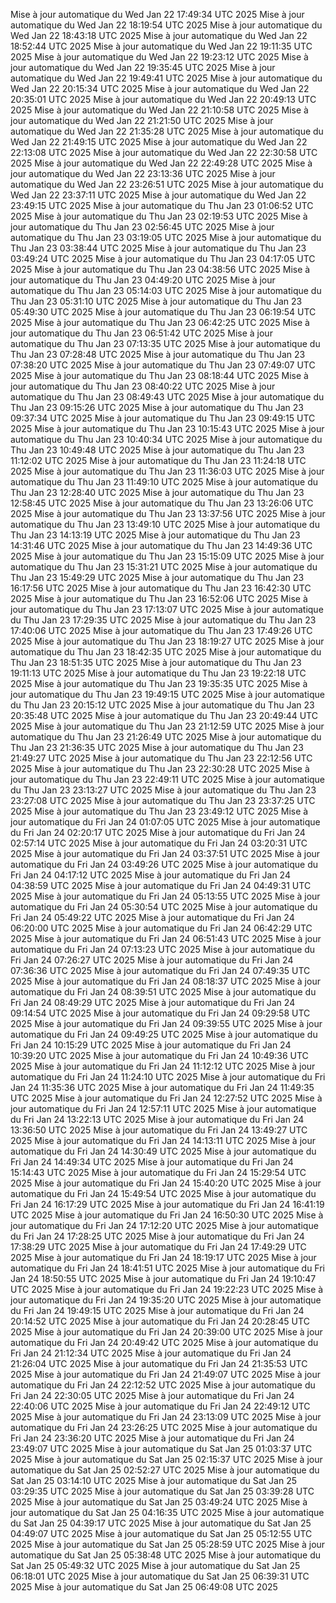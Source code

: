 Mise à jour automatique du Wed Jan 22 17:49:34 UTC 2025
Mise à jour automatique du Wed Jan 22 18:19:54 UTC 2025
Mise à jour automatique du Wed Jan 22 18:43:18 UTC 2025
Mise à jour automatique du Wed Jan 22 18:52:44 UTC 2025
Mise à jour automatique du Wed Jan 22 19:11:35 UTC 2025
Mise à jour automatique du Wed Jan 22 19:23:12 UTC 2025
Mise à jour automatique du Wed Jan 22 19:35:45 UTC 2025
Mise à jour automatique du Wed Jan 22 19:49:41 UTC 2025
Mise à jour automatique du Wed Jan 22 20:15:34 UTC 2025
Mise à jour automatique du Wed Jan 22 20:35:01 UTC 2025
Mise à jour automatique du Wed Jan 22 20:49:13 UTC 2025
Mise à jour automatique du Wed Jan 22 21:10:58 UTC 2025
Mise à jour automatique du Wed Jan 22 21:21:50 UTC 2025
Mise à jour automatique du Wed Jan 22 21:35:28 UTC 2025
Mise à jour automatique du Wed Jan 22 21:49:15 UTC 2025
Mise à jour automatique du Wed Jan 22 22:13:08 UTC 2025
Mise à jour automatique du Wed Jan 22 22:30:58 UTC 2025
Mise à jour automatique du Wed Jan 22 22:49:28 UTC 2025
Mise à jour automatique du Wed Jan 22 23:13:36 UTC 2025
Mise à jour automatique du Wed Jan 22 23:26:51 UTC 2025
Mise à jour automatique du Wed Jan 22 23:37:11 UTC 2025
Mise à jour automatique du Wed Jan 22 23:49:15 UTC 2025
Mise à jour automatique du Thu Jan 23 01:06:52 UTC 2025
Mise à jour automatique du Thu Jan 23 02:19:53 UTC 2025
Mise à jour automatique du Thu Jan 23 02:56:45 UTC 2025
Mise à jour automatique du Thu Jan 23 03:19:05 UTC 2025
Mise à jour automatique du Thu Jan 23 03:38:44 UTC 2025
Mise à jour automatique du Thu Jan 23 03:49:24 UTC 2025
Mise à jour automatique du Thu Jan 23 04:17:05 UTC 2025
Mise à jour automatique du Thu Jan 23 04:38:56 UTC 2025
Mise à jour automatique du Thu Jan 23 04:49:20 UTC 2025
Mise à jour automatique du Thu Jan 23 05:14:03 UTC 2025
Mise à jour automatique du Thu Jan 23 05:31:10 UTC 2025
Mise à jour automatique du Thu Jan 23 05:49:30 UTC 2025
Mise à jour automatique du Thu Jan 23 06:19:54 UTC 2025
Mise à jour automatique du Thu Jan 23 06:42:25 UTC 2025
Mise à jour automatique du Thu Jan 23 06:51:42 UTC 2025
Mise à jour automatique du Thu Jan 23 07:13:35 UTC 2025
Mise à jour automatique du Thu Jan 23 07:28:48 UTC 2025
Mise à jour automatique du Thu Jan 23 07:38:20 UTC 2025
Mise à jour automatique du Thu Jan 23 07:49:07 UTC 2025
Mise à jour automatique du Thu Jan 23 08:18:44 UTC 2025
Mise à jour automatique du Thu Jan 23 08:40:22 UTC 2025
Mise à jour automatique du Thu Jan 23 08:49:43 UTC 2025
Mise à jour automatique du Thu Jan 23 09:15:26 UTC 2025
Mise à jour automatique du Thu Jan 23 09:37:34 UTC 2025
Mise à jour automatique du Thu Jan 23 09:49:15 UTC 2025
Mise à jour automatique du Thu Jan 23 10:15:43 UTC 2025
Mise à jour automatique du Thu Jan 23 10:40:34 UTC 2025
Mise à jour automatique du Thu Jan 23 10:49:48 UTC 2025
Mise à jour automatique du Thu Jan 23 11:12:02 UTC 2025
Mise à jour automatique du Thu Jan 23 11:24:18 UTC 2025
Mise à jour automatique du Thu Jan 23 11:36:03 UTC 2025
Mise à jour automatique du Thu Jan 23 11:49:10 UTC 2025
Mise à jour automatique du Thu Jan 23 12:28:40 UTC 2025
Mise à jour automatique du Thu Jan 23 12:58:45 UTC 2025
Mise à jour automatique du Thu Jan 23 13:26:06 UTC 2025
Mise à jour automatique du Thu Jan 23 13:37:56 UTC 2025
Mise à jour automatique du Thu Jan 23 13:49:10 UTC 2025
Mise à jour automatique du Thu Jan 23 14:13:19 UTC 2025
Mise à jour automatique du Thu Jan 23 14:31:46 UTC 2025
Mise à jour automatique du Thu Jan 23 14:49:36 UTC 2025
Mise à jour automatique du Thu Jan 23 15:15:09 UTC 2025
Mise à jour automatique du Thu Jan 23 15:31:21 UTC 2025
Mise à jour automatique du Thu Jan 23 15:49:29 UTC 2025
Mise à jour automatique du Thu Jan 23 16:17:56 UTC 2025
Mise à jour automatique du Thu Jan 23 16:42:30 UTC 2025
Mise à jour automatique du Thu Jan 23 16:52:06 UTC 2025
Mise à jour automatique du Thu Jan 23 17:13:07 UTC 2025
Mise à jour automatique du Thu Jan 23 17:29:35 UTC 2025
Mise à jour automatique du Thu Jan 23 17:40:06 UTC 2025
Mise à jour automatique du Thu Jan 23 17:49:26 UTC 2025
Mise à jour automatique du Thu Jan 23 18:19:27 UTC 2025
Mise à jour automatique du Thu Jan 23 18:42:35 UTC 2025
Mise à jour automatique du Thu Jan 23 18:51:35 UTC 2025
Mise à jour automatique du Thu Jan 23 19:11:13 UTC 2025
Mise à jour automatique du Thu Jan 23 19:22:18 UTC 2025
Mise à jour automatique du Thu Jan 23 19:35:35 UTC 2025
Mise à jour automatique du Thu Jan 23 19:49:15 UTC 2025
Mise à jour automatique du Thu Jan 23 20:15:12 UTC 2025
Mise à jour automatique du Thu Jan 23 20:35:48 UTC 2025
Mise à jour automatique du Thu Jan 23 20:49:44 UTC 2025
Mise à jour automatique du Thu Jan 23 21:12:59 UTC 2025
Mise à jour automatique du Thu Jan 23 21:26:49 UTC 2025
Mise à jour automatique du Thu Jan 23 21:36:35 UTC 2025
Mise à jour automatique du Thu Jan 23 21:49:27 UTC 2025
Mise à jour automatique du Thu Jan 23 22:12:56 UTC 2025
Mise à jour automatique du Thu Jan 23 22:30:28 UTC 2025
Mise à jour automatique du Thu Jan 23 22:49:11 UTC 2025
Mise à jour automatique du Thu Jan 23 23:13:27 UTC 2025
Mise à jour automatique du Thu Jan 23 23:27:08 UTC 2025
Mise à jour automatique du Thu Jan 23 23:37:25 UTC 2025
Mise à jour automatique du Thu Jan 23 23:49:12 UTC 2025
Mise à jour automatique du Fri Jan 24 01:07:05 UTC 2025
Mise à jour automatique du Fri Jan 24 02:20:17 UTC 2025
Mise à jour automatique du Fri Jan 24 02:57:14 UTC 2025
Mise à jour automatique du Fri Jan 24 03:20:31 UTC 2025
Mise à jour automatique du Fri Jan 24 03:37:51 UTC 2025
Mise à jour automatique du Fri Jan 24 03:49:26 UTC 2025
Mise à jour automatique du Fri Jan 24 04:17:12 UTC 2025
Mise à jour automatique du Fri Jan 24 04:38:59 UTC 2025
Mise à jour automatique du Fri Jan 24 04:49:31 UTC 2025
Mise à jour automatique du Fri Jan 24 05:13:55 UTC 2025
Mise à jour automatique du Fri Jan 24 05:30:54 UTC 2025
Mise à jour automatique du Fri Jan 24 05:49:22 UTC 2025
Mise à jour automatique du Fri Jan 24 06:20:00 UTC 2025
Mise à jour automatique du Fri Jan 24 06:42:29 UTC 2025
Mise à jour automatique du Fri Jan 24 06:51:43 UTC 2025
Mise à jour automatique du Fri Jan 24 07:13:23 UTC 2025
Mise à jour automatique du Fri Jan 24 07:26:27 UTC 2025
Mise à jour automatique du Fri Jan 24 07:36:36 UTC 2025
Mise à jour automatique du Fri Jan 24 07:49:35 UTC 2025
Mise à jour automatique du Fri Jan 24 08:18:37 UTC 2025
Mise à jour automatique du Fri Jan 24 08:39:51 UTC 2025
Mise à jour automatique du Fri Jan 24 08:49:29 UTC 2025
Mise à jour automatique du Fri Jan 24 09:14:54 UTC 2025
Mise à jour automatique du Fri Jan 24 09:29:58 UTC 2025
Mise à jour automatique du Fri Jan 24 09:39:55 UTC 2025
Mise à jour automatique du Fri Jan 24 09:49:25 UTC 2025
Mise à jour automatique du Fri Jan 24 10:15:29 UTC 2025
Mise à jour automatique du Fri Jan 24 10:39:20 UTC 2025
Mise à jour automatique du Fri Jan 24 10:49:36 UTC 2025
Mise à jour automatique du Fri Jan 24 11:12:12 UTC 2025
Mise à jour automatique du Fri Jan 24 11:24:10 UTC 2025
Mise à jour automatique du Fri Jan 24 11:35:36 UTC 2025
Mise à jour automatique du Fri Jan 24 11:49:35 UTC 2025
Mise à jour automatique du Fri Jan 24 12:27:52 UTC 2025
Mise à jour automatique du Fri Jan 24 12:57:11 UTC 2025
Mise à jour automatique du Fri Jan 24 13:22:13 UTC 2025
Mise à jour automatique du Fri Jan 24 13:36:50 UTC 2025
Mise à jour automatique du Fri Jan 24 13:49:27 UTC 2025
Mise à jour automatique du Fri Jan 24 14:13:11 UTC 2025
Mise à jour automatique du Fri Jan 24 14:30:49 UTC 2025
Mise à jour automatique du Fri Jan 24 14:49:34 UTC 2025
Mise à jour automatique du Fri Jan 24 15:14:43 UTC 2025
Mise à jour automatique du Fri Jan 24 15:29:54 UTC 2025
Mise à jour automatique du Fri Jan 24 15:40:20 UTC 2025
Mise à jour automatique du Fri Jan 24 15:49:54 UTC 2025
Mise à jour automatique du Fri Jan 24 16:17:29 UTC 2025
Mise à jour automatique du Fri Jan 24 16:41:19 UTC 2025
Mise à jour automatique du Fri Jan 24 16:50:30 UTC 2025
Mise à jour automatique du Fri Jan 24 17:12:20 UTC 2025
Mise à jour automatique du Fri Jan 24 17:28:25 UTC 2025
Mise à jour automatique du Fri Jan 24 17:38:29 UTC 2025
Mise à jour automatique du Fri Jan 24 17:49:29 UTC 2025
Mise à jour automatique du Fri Jan 24 18:19:17 UTC 2025
Mise à jour automatique du Fri Jan 24 18:41:51 UTC 2025
Mise à jour automatique du Fri Jan 24 18:50:55 UTC 2025
Mise à jour automatique du Fri Jan 24 19:10:47 UTC 2025
Mise à jour automatique du Fri Jan 24 19:22:23 UTC 2025
Mise à jour automatique du Fri Jan 24 19:35:20 UTC 2025
Mise à jour automatique du Fri Jan 24 19:49:15 UTC 2025
Mise à jour automatique du Fri Jan 24 20:14:52 UTC 2025
Mise à jour automatique du Fri Jan 24 20:28:45 UTC 2025
Mise à jour automatique du Fri Jan 24 20:39:00 UTC 2025
Mise à jour automatique du Fri Jan 24 20:49:42 UTC 2025
Mise à jour automatique du Fri Jan 24 21:12:34 UTC 2025
Mise à jour automatique du Fri Jan 24 21:26:04 UTC 2025
Mise à jour automatique du Fri Jan 24 21:35:53 UTC 2025
Mise à jour automatique du Fri Jan 24 21:49:07 UTC 2025
Mise à jour automatique du Fri Jan 24 22:12:52 UTC 2025
Mise à jour automatique du Fri Jan 24 22:30:05 UTC 2025
Mise à jour automatique du Fri Jan 24 22:40:06 UTC 2025
Mise à jour automatique du Fri Jan 24 22:49:12 UTC 2025
Mise à jour automatique du Fri Jan 24 23:13:09 UTC 2025
Mise à jour automatique du Fri Jan 24 23:26:25 UTC 2025
Mise à jour automatique du Fri Jan 24 23:36:20 UTC 2025
Mise à jour automatique du Fri Jan 24 23:49:07 UTC 2025
Mise à jour automatique du Sat Jan 25 01:03:37 UTC 2025
Mise à jour automatique du Sat Jan 25 02:15:37 UTC 2025
Mise à jour automatique du Sat Jan 25 02:52:27 UTC 2025
Mise à jour automatique du Sat Jan 25 03:14:10 UTC 2025
Mise à jour automatique du Sat Jan 25 03:29:35 UTC 2025
Mise à jour automatique du Sat Jan 25 03:39:28 UTC 2025
Mise à jour automatique du Sat Jan 25 03:49:24 UTC 2025
Mise à jour automatique du Sat Jan 25 04:16:35 UTC 2025
Mise à jour automatique du Sat Jan 25 04:39:17 UTC 2025
Mise à jour automatique du Sat Jan 25 04:49:07 UTC 2025
Mise à jour automatique du Sat Jan 25 05:12:55 UTC 2025
Mise à jour automatique du Sat Jan 25 05:28:59 UTC 2025
Mise à jour automatique du Sat Jan 25 05:38:48 UTC 2025
Mise à jour automatique du Sat Jan 25 05:49:32 UTC 2025
Mise à jour automatique du Sat Jan 25 06:18:01 UTC 2025
Mise à jour automatique du Sat Jan 25 06:39:31 UTC 2025
Mise à jour automatique du Sat Jan 25 06:49:08 UTC 2025
